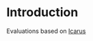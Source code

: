 # Introduction
Evaluations based on [Icarus](https://lorenzosaino.github.io/publications/icarus-simutools14.pdf)
